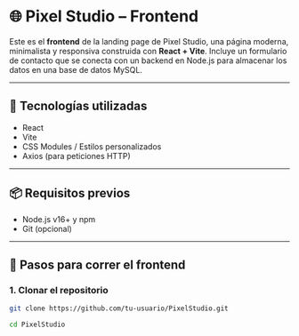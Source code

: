 # 🌐 Pixel Studio – Frontend

Este es el **frontend** de la landing page de Pixel Studio, una página moderna, minimalista y responsiva construida con **React + Vite**. Incluye un formulario de contacto que se conecta con un backend en Node.js para almacenar los datos en una base de datos MySQL.

---

## 🧰 Tecnologías utilizadas

- React
- Vite
- CSS Modules / Estilos personalizados
- Axios (para peticiones HTTP)

---

## 📦 Requisitos previos

- Node.js v16+ y npm
- Git (opcional)

---

## 🚀 Pasos para correr el frontend

### 1. Clonar el repositorio

```bash
git clone https://github.com/tu-usuario/PixelStudio.git

cd PixelStudio

